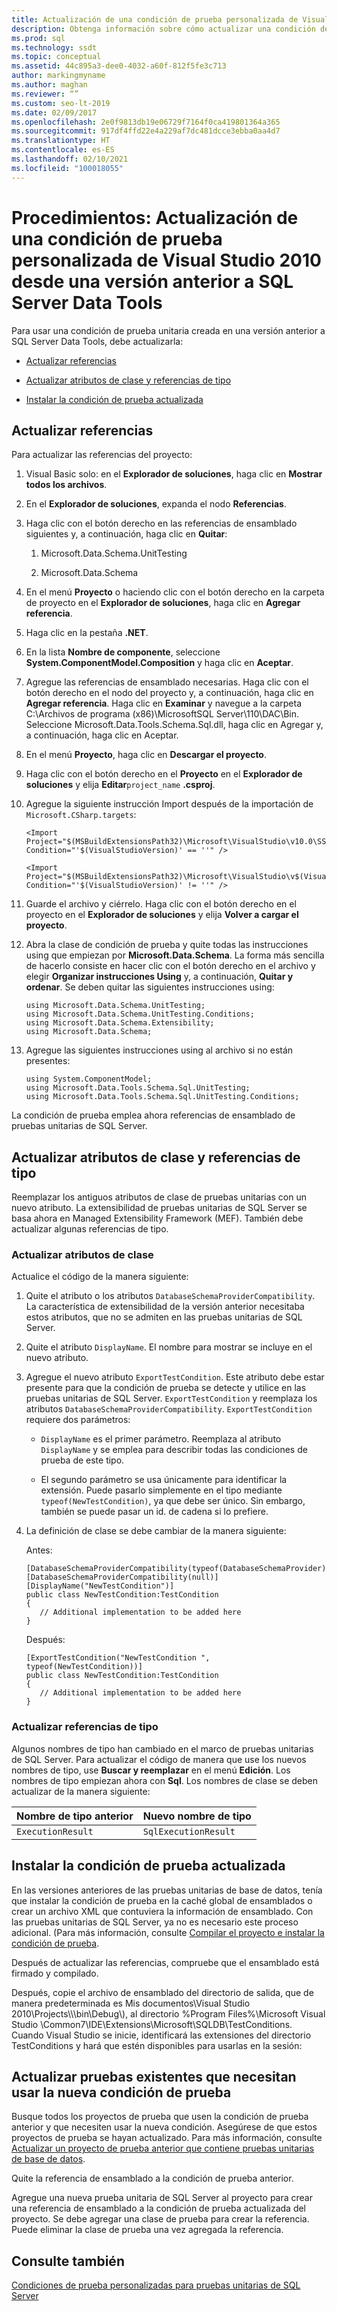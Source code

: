 ```yaml
---
title: Actualización de una condición de prueba personalizada de Visual Studio 2010 desde una versión anterior
description: Obtenga información sobre cómo actualizar una condición de prueba personalizada de Visual Studio 2010 para usarla en SQL Server Data Tools. Vea qué cambios realizar y cómo instalar la condición.
ms.prod: sql
ms.technology: ssdt
ms.topic: conceptual
ms.assetid: 44c895a3-dee0-4032-a60f-812f5fe3c713
author: markingmyname
ms.author: maghan
ms.reviewer: “”
ms.custom: seo-lt-2019
ms.date: 02/09/2017
ms.openlocfilehash: 2e0f9813db19e06729f7164f0ca419801364a365
ms.sourcegitcommit: 917df4ffd22e4a229af7dc481dcce3ebba0aa4d7
ms.translationtype: HT
ms.contentlocale: es-ES
ms.lasthandoff: 02/10/2021
ms.locfileid: "100018055"
---
```

# <a name="how-to-upgrade-a-visual-studio-2010-custom-test-condition-from-a-previous-release-to-sql-server-data-tools"></a>Procedimientos: Actualización de una condición de prueba personalizada de Visual Studio 2010 desde una versión anterior a SQL Server Data Tools

Para usar una condición de prueba unitaria creada en una versión anterior a SQL Server Data Tools, debe actualizarla:  
  
-   [Actualizar referencias](#UpdateReferences)  
  
-   [Actualizar atributos de clase y referencias de tipo](#UpdateClassAttributesandTypeReference)  
  
-   [Instalar la condición de prueba actualizada](#ApplytheNewRegistrationProcess)  
  
## <a name="update-references"></a><a name="UpdateReferences"></a>Actualizar referencias  
Para actualizar las referencias del proyecto:  
  
1.  Visual Basic solo: en el **Explorador de soluciones**, haga clic en **Mostrar todos los archivos**.  
  
2.  En el **Explorador de soluciones**, expanda el nodo **Referencias**.  
  
3.  Haga clic con el botón derecho en las referencias de ensamblado siguientes y, a continuación, haga clic en **Quitar**:  
  
    1.  Microsoft.Data.Schema.UnitTesting  
  
    2.  Microsoft.Data.Schema  
  
4.  En el menú **Proyecto** o haciendo clic con el botón derecho en la carpeta de proyecto en el **Explorador de soluciones**, haga clic en **Agregar referencia**.  
  
5.  Haga clic en la pestaña **.NET**.  
  
6.  En la lista **Nombre de componente**, seleccione **System.ComponentModel.Composition** y haga clic en **Aceptar**.  
  
7.  Agregue las referencias de ensamblado necesarias. Haga clic con el botón derecho en el nodo del proyecto y, a continuación, haga clic en **Agregar referencia**. Haga clic en **Examinar** y navegue a la carpeta C:\Archivos de programa (x86)\\MicrosoftSQL Server\110\DAC\Bin. Seleccione Microsoft.Data.Tools.Schema.Sql.dll, haga clic en Agregar y, a continuación, haga clic en Aceptar.  
  
8.  En el menú **Proyecto**, haga clic en **Descargar el proyecto**.  
  
9. Haga clic con el botón derecho en el **Proyecto** en el **Explorador de soluciones** y elija **Editar**`project_name` **.csproj**.  
  
10. Agregue la siguiente instrucción Import después de la importación de `Microsoft.CSharp.targets`:  
  
    ```  
    <Import Project="$(MSBuildExtensionsPath32)\Microsoft\VisualStudio\v10.0\SSDT\Microsoft.Data.Tools.Schema.Sql.UnitTesting.targets" Condition="'$(VisualStudioVersion)' == ''" />  
  
    <Import Project="$(MSBuildExtensionsPath32)\Microsoft\VisualStudio\v$(VisualStudioVersion)\SSDT\Microsoft.Data.Tools.Schema.Sql.UnitTesting.targets" Condition="'$(VisualStudioVersion)' != ''" />  
    ```  
  
11. Guarde el archivo y ciérrelo. Haga clic con el botón derecho en el proyecto en el **Explorador de soluciones** y elija **Volver a cargar el proyecto**.  
  
12. Abra la clase de condición de prueba y quite todas las instrucciones using que empiezan por **Microsoft.Data.Schema**. La forma más sencilla de hacerlo consiste en hacer clic con el botón derecho en el archivo y elegir **Organizar instrucciones Using** y, a continuación, **Quitar y ordenar**. Se deben quitar las siguientes instrucciones using:  
  
    ```  
    using Microsoft.Data.Schema.UnitTesting;  
    using Microsoft.Data.Schema.UnitTesting.Conditions;  
    using Microsoft.Data.Schema.Extensibility;  
    using Microsoft.Data.Schema;  
    ```  
  
13. Agregue las siguientes instrucciones using al archivo si no están presentes:  
  
    ```  
    using System.ComponentModel;  
    using Microsoft.Data.Tools.Schema.Sql.UnitTesting;  
    using Microsoft.Data.Tools.Schema.Sql.UnitTesting.Conditions;  
    ```  
  
La condición de prueba emplea ahora referencias de ensamblado de pruebas unitarias de SQL Server.  
  
## <a name="update-class-attributes-and-type-references"></a><a name="UpdateClassAttributesandTypeReference"></a>Actualizar atributos de clase y referencias de tipo  
Reemplazar los antiguos atributos de clase de pruebas unitarias con un nuevo atributo. La extensibilidad de pruebas unitarias de SQL Server se basa ahora en Managed Extensibility Framework (MEF). También debe actualizar algunas referencias de tipo.  
  
### <a name="update-class-attributes"></a>Actualizar atributos de clase  
Actualice el código de la manera siguiente:  
  
1.  Quite el atributo o los atributos `DatabaseSchemaProviderCompatibility`. La característica de extensibilidad de la versión anterior necesitaba estos atributos, que no se admiten en las pruebas unitarias de SQL Server.  
  
2.  Quite el atributo `DisplayName`. El nombre para mostrar se incluye en el nuevo atributo.  
  
3.  Agregue el nuevo atributo `ExportTestCondition`. Este atributo debe estar presente para que la condición de prueba se detecte y utilice en las pruebas unitarias de SQL Server. `ExportTestCondition` y reemplaza los atributos `DatabaseSchemaProviderCompatibility`. `ExportTestCondition` requiere dos parámetros:  
  
    -   `DisplayName` es el primer parámetro. Reemplaza al atributo `DisplayName` y se emplea para describir todas las condiciones de prueba de este tipo.  
  
    -   El segundo parámetro se usa únicamente para identificar la extensión. Puede pasarlo simplemente en el tipo mediante `typeof(NewTestCondition)`, ya que debe ser único. Sin embargo, también se puede pasar un id. de cadena si lo prefiere.  
  
4.  La definición de clase se debe cambiar de la manera siguiente:  
  
    Antes:  
  
    ```  
    [DatabaseSchemaProviderCompatibility(typeof(DatabaseSchemaProvider))]  
    [DatabaseSchemaProviderCompatibility(null)]  
    [DisplayName("NewTestCondition")]  
    public class NewTestCondition:TestCondition  
    {  
       // Additional implementation to be added here  
    }  
    ```  
  
    Después:  
  
    ```  
    [ExportTestCondition("NewTestCondition ", typeof(NewTestCondition))]  
    public class NewTestCondition:TestCondition  
    {  
       // Additional implementation to be added here  
    }  
    ```  
  
### <a name="update-type-references"></a>Actualizar referencias de tipo  
Algunos nombres de tipo han cambiado en el marco de pruebas unitarias de SQL Server. Para actualizar el código de manera que use los nuevos nombres de tipo, use **Buscar y reemplazar** en el menú **Edición**. Los nombres de tipo empiezan ahora con **Sql**. Los nombres de clase se deben actualizar de la manera siguiente:  
  
|Nombre de tipo anterior|Nuevo nombre de tipo|  
|-----------------|-----------------|  
|`ExecutionResult`|`SqlExecutionResult`|  
  
## <a name="install-the-upgraded-test-condition"></a><a name="ApplytheNewRegistrationProcess"></a>Instalar la condición de prueba actualizada  
En las versiones anteriores de las pruebas unitarias de base de datos, tenía que instalar la condición de prueba en la caché global de ensamblados o crear un archivo XML que contuviera la información de ensamblado. Con las pruebas unitarias de SQL Server, ya no es necesario este proceso adicional. (Para más información, consulte [Compilar el proyecto e instalar la condición de prueba](../ssdt/walkthrough-use-custom-test-condition-to-verify-stored-procedure-results.md#xxx).  
  
Después de actualizar las referencias, compruebe que el ensamblado está firmado y compilado.  
  
Después, copie el archivo de ensamblado del directorio de salida, que de manera predeterminada es Mis documentos\Visual Studio 2010\Projects\\<yoursolutionname>\\<yourprojectname>\bin\Debug\\), al directorio %Program Files%\Microsoft Visual Studio <Version>\Common7\IDE\Extensions\Microsoft\SQLDB\TestConditions. Cuando Visual Studio se inicie, identificará las extensiones del directorio TestConditions y hará que estén disponibles para usarlas en la sesión:  
  
## <a name="upgrade-existing-tests-that-need-to-use-the-new-test-condition"></a>Actualizar pruebas existentes que necesitan usar la nueva condición de prueba  
Busque todos los proyectos de prueba que usen la condición de prueba anterior y que necesiten usar la nueva condición. Asegúrese de que estos proyectos de prueba se hayan actualizado. Para más información, consulte [Actualizar un proyecto de prueba anterior que contiene pruebas unitarias de base de datos](../ssdt/upgrade-an-older-test-project-containing-database-unit-tests.md).  
  
Quite la referencia de ensamblado a la condición de prueba anterior.  
  
Agregue una nueva prueba unitaria de SQL Server al proyecto para crear una referencia de ensamblado a la condición de prueba actualizada del proyecto. Se debe agregar una clase de prueba para crear la referencia. Puede eliminar la clase de prueba una vez agregada la referencia.  
  
## <a name="see-also"></a>Consulte también  
[Condiciones de prueba personalizadas para pruebas unitarias de SQL Server](../ssdt/custom-test-conditions-for-sql-server-unit-tests.md)  
  
